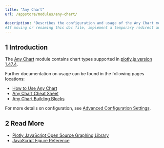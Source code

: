 ```yaml
---
title: "Any Chart"
url: /appstore/modules/any-chart/

description: "Describes the configuration and usage of the Any Chart module, which is available in the Mendix Marketplace."
#If moving or renaming this doc file, implement a temporary redirect and let the respective team know they should update the URL in the product. See Mapping to Products for more details. 
---
```


## 1 Introduction

The [Any Chart](https://marketplace.mendix.com/link/component/106517/) module contains chart types supported in [plotly.js version 1.47.4](https://www.npmjs.com/package/plotly.js/v/1.47.4).

Further documentation on usage can be found in the following pages locations:

* [How to Use Any Chart](/appstore/widgets/charts-any-usage/)
* [Any Chart Cheat Sheet](/refguide/charts-any-cheat-sheet/)
* [Any Chart Building Blocks](/refguide/charts-any-building-blocks/)

For more details on configuration, see [Advanced Configuration Settings](https://github.com/mendixlabs/charts/blob/master/AdvancedCheatSheet.md).

## 2 Read More

* [Plotly JavaScript Open Source Graphing Library](https://plot.ly/javascript/)
* [JavaScript Figure Reference](https://plot.ly/javascript/reference)
